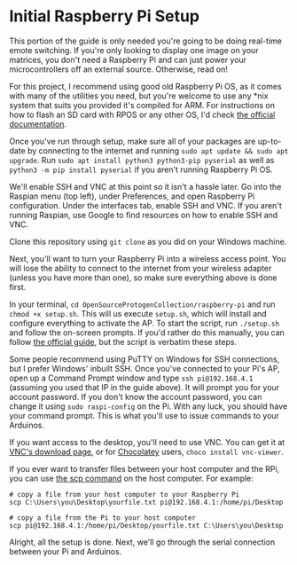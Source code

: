 # Initial Raspberry Pi Setup

This portion of the guide is only needed you're going to be doing real-time emote switching. If you're only looking to display one image on your matrices, you don't need a Raspberry Pi and can just power your microcontrollers off an external source. Otherwise, read on!

For this project, I recommend using good old Raspberry Pi OS, as it comes with many of the utilities you need, but you're welcome to use any \*nix system that suits you provided it's compiled for ARM. For instructions on how to flash an SD card with RPOS or any other OS, I'd check [the official documentation](https://www.raspberrypi.org/documentation/installation/installing-images/).

Once you've run through setup, make sure all of your packages are up-to-date by connecting to the internet and running `sudo apt update && sudo apt upgrade`. Run `sudo apt install python3 python3-pip pyserial` as well as `python3 -m pip install pyserial` if you aren't running Raspberry Pi OS.

We'll enable SSH and VNC at this point so it isn't a hassle later. Go into the Raspian menu (top left), under Preferences, and open Raspberry Pi configuration. Under the interfaces tab, enable SSH and VNC. If you aren't running Raspian, use Google to find resources on how to enable SSH and VNC.

Clone this repository using `git clone` as you did on your Windows machine.

Next, you'll want to turn your Raspberry Pi into a wireless access point. You will lose the ability to connect to the internet from your wireless adapter (unless you have more than one), so make sure everything above is done first.

In your terminal, `cd OpenSourceProtogenCollection/raspberry-pi` and run `chmod +x setup.sh`. This will us execute `setup.sh`, which will install and configure everything to activate the AP. To start the script, run `./setup.sh` and follow the on-screen prompts. If you'd rather do this manually, you can follow [the official guide](https://www.raspberrypi.org/documentation/configuration/wireless/access-point-routed.md), but the script is verbatim these steps.

Some people recommend using PuTTY on Windows for SSH connections, but I prefer Windows' inbuilt SSH. Once you've connected to your Pi's AP, open up a Command Prompt window and type `ssh pi@192.168.4.1` (assuming you used that IP in the guide above). It will prompt you for your account password. If you don't know the account password, you can change it using `sudo raspi-config` on the Pi. With any luck, you should have your command prompt. This is what you'll use to issue commands to your Arduinos.

If you want access to the desktop, you'll need to use VNC. You can get it at [VNC's download page](https://www.realvnc.com/en/connect/download/viewer/), or for [Chocolatey](https://chocolatey.org/) users, `choco install vnc-viewer`.

If you ever want to transfer files between your host computer and the RPi, you can use [the scp command](http://www.hypexr.org/linux_scp_help.php) on the host computer. For example:

``` 
# copy a file from your host computer to your Raspberry Pi
scp C:\Users\you\Desktop\yourfile.txt pi@192.168.4.1:/home/pi/Desktop

# copy a file from the Pi to your host computer
scp pi@192.168.4.1:/home/pi/Desktop/yourfile.txt C:\Users\you\Desktop
```

Alright, all the setup is done. Next, we'll go through the serial connection between your Pi and Arduinos.